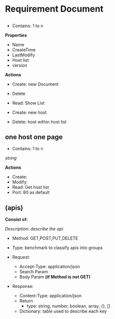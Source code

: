 # Requirement Document

## <doc>

- Contains: 1 to n <host>

**Properties**

- Name
- CreateTime 
- LastModify
- Host list
- version

**Actions**

- Create: new Document
- Delete
- Read: Show List


- Create: new host
- Delete: host within host list


## <host> one host one page

- Contains: 1 to n <path> 

*string*

**Actions**

- Create:
- Modify:
- Read: Get host list
- Port: 80 as default

## <path> (apis)

**Consist of:**

*Description: describe the api*

- Method: GET,POST,PUT,DELETE

- Type: benchmark to classify apis into groups

- Request:
	- Accept-Type: application/json
	- Search Param
	- Body Param **(if Method is not GET)**

- Response:
	- Content-Type: application/json
	- Return
		- type: string, number, boolean, array, {}, [] 
	- Dictionary: table used to describe each key
